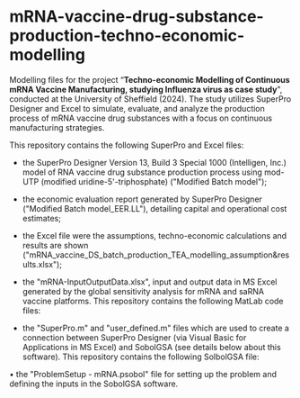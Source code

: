 # mRNA-vaccine-drug-substance-production-techno-economic-modelling
Modelling files for the project “**Techno-economic Modelling of Continuous mRNA Vaccine Manufacturing, studying Influenza virus as case study**", conducted at the University of Sheffield (2024). The study utilizes SuperPro Designer and Excel to simulate, evaluate, and analyze the production process of mRNA vaccine drug substances with a focus on continuous manufacturing strategies.

This repository contains the following SuperPro and Excel files:

- the SuperPro Designer Version 13, Build 3 Special 1000 (Intelligen, Inc.) model of RNA vaccine drug substance production process using mod-UTP (modified uridine-5'-triphosphate) ("Modified Batch model");
- the economic evaluation report generated by SuperPro Designer ("Modified Batch model_EER.LL"), detailing capital and operational cost estimates;
- the Excel file were the assumptions, techno-economic calculations and results are shown ("mRNA_vaccine_DS_batch_production_TEA_modelling_assumption&results.xlsx");
- the "mRNA-InputOutputData.xlsx", input and output data in MS Excel generated by the global sensitivity analysis for mRNA and saRNA vaccine platforms.
This repository contains the following MatLab code files:

- the "SuperPro.m" and "user_defined.m" files which are used to create a connection between SuperPro Designer (via Visual Basic for Applications in MS Excel) and SobolGSA (see details below about this software).
This repository contains the following SolbolGSA file:

• the "ProblemSetup - mRNA.psobol" file for setting up the problem and defining the inputs in the SobolGSA software.
